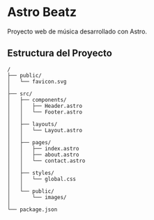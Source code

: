 # Astro Beatz

Proyecto web de música desarrollado con Astro.

## Estructura del Proyecto

```
/
├── public/
│   └── favicon.svg
│
├── src/
│   ├── components/
│   │   ├── Header.astro
│   │   └── Footer.astro
│   │
│   ├── layouts/
│   │   └── Layout.astro
│   │
│   ├── pages/
│   │   ├── index.astro
│   │   ├── about.astro
│   │   └── contact.astro
│   │
│   ├── styles/
│   │   └── global.css
│   │
│   └── public/
│       └── images/
│
└── package.json
```


